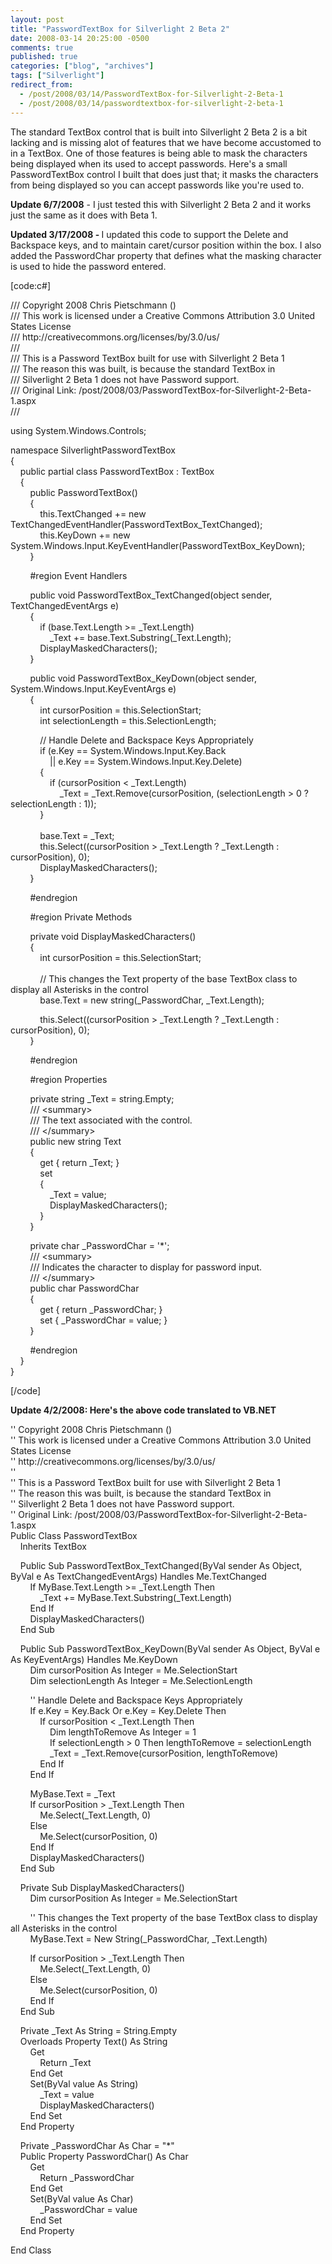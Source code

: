```yaml
---
layout: post
title: "PasswordTextBox for Silverlight 2 Beta 2"
date: 2008-03-14 20:25:00 -0500
comments: true
published: true
categories: ["blog", "archives"]
tags: ["Silverlight"]
redirect_from: 
  - /post/2008/03/14/PasswordTextBox-for-Silverlight-2-Beta-1
  - /post/2008/03/14/passwordtextbox-for-silverlight-2-beta-1
---
```

<!-- more -->
<p>
The standard TextBox control that is built into Silverlight 2 Beta&nbsp;2&nbsp;is a bit lacking and is missing alot of features that we have become accustomed to in a TextBox. One of those features is being able to mask the characters being displayed when its used to accept passwords. Here&#39;s a small PasswordTextBox control I built that does just that; it masks the characters from being displayed so you can accept passwords like you&#39;re used to. 
</p>
<p>
<strong>Update 6/7/2008</strong> - I just tested this with Silverlight 2 Beta 2 and it works just the same as it does with Beta 1.&nbsp;
</p>
<p>
<strong>Updated 3/17/2008 - </strong>I updated this code to support the Delete and Backspace keys, and to maintain caret/cursor position within the box. I also added the PasswordChar property that defines what the masking character is used to hide the password entered. 
</p>
<p>
[code:c#] 
</p>
<p>
/// Copyright 2008 Chris Pietschmann ()<br />
/// This work is licensed under a Creative Commons Attribution 3.0 United States License<br />
/// http://creativecommons.org/licenses/by/3.0/us/<br />
///<br />
/// This is a Password TextBox built for use with Silverlight 2 Beta 1<br />
/// The reason this was built, is because the standard TextBox in<br />
/// Silverlight 2 Beta 1 does not have Password support.<br />
/// Original Link: /post/2008/03/PasswordTextBox-for-Silverlight-2-Beta-1.aspx<br />
/// 
</p>
<p>
using System.Windows.Controls; 
</p>
<p>
namespace SilverlightPasswordTextBox<br />
{<br />
&nbsp;&nbsp;&nbsp; public partial class PasswordTextBox : TextBox<br />
&nbsp;&nbsp;&nbsp; {<br />
&nbsp;&nbsp;&nbsp;&nbsp;&nbsp;&nbsp;&nbsp; public PasswordTextBox()<br />
&nbsp;&nbsp;&nbsp;&nbsp;&nbsp;&nbsp;&nbsp; {<br />
&nbsp;&nbsp;&nbsp;&nbsp;&nbsp;&nbsp;&nbsp;&nbsp;&nbsp;&nbsp;&nbsp; this.TextChanged += new TextChangedEventHandler(PasswordTextBox_TextChanged);<br />
&nbsp;&nbsp;&nbsp;&nbsp;&nbsp;&nbsp;&nbsp;&nbsp;&nbsp;&nbsp;&nbsp; this.KeyDown += new System.Windows.Input.KeyEventHandler(PasswordTextBox_KeyDown);<br />
&nbsp;&nbsp;&nbsp;&nbsp;&nbsp;&nbsp;&nbsp; } 
</p>
<p>
&nbsp;&nbsp;&nbsp;&nbsp;&nbsp;&nbsp;&nbsp; #region Event Handlers 
</p>
<p>
&nbsp;&nbsp;&nbsp;&nbsp;&nbsp;&nbsp;&nbsp; public void PasswordTextBox_TextChanged(object sender, TextChangedEventArgs e)<br />
&nbsp;&nbsp;&nbsp;&nbsp;&nbsp;&nbsp;&nbsp; {<br />
&nbsp;&nbsp;&nbsp;&nbsp;&nbsp;&nbsp;&nbsp;&nbsp;&nbsp;&nbsp;&nbsp; if (base.Text.Length &gt;= _Text.Length)<br />
&nbsp;&nbsp;&nbsp;&nbsp;&nbsp;&nbsp;&nbsp;&nbsp;&nbsp;&nbsp;&nbsp;&nbsp;&nbsp;&nbsp;&nbsp; _Text += base.Text.Substring(_Text.Length);<br />
&nbsp;&nbsp;&nbsp;&nbsp;&nbsp;&nbsp;&nbsp;&nbsp;&nbsp;&nbsp;&nbsp; DisplayMaskedCharacters();<br />
&nbsp;&nbsp;&nbsp;&nbsp;&nbsp;&nbsp;&nbsp; } 
</p>
<p>
&nbsp;&nbsp;&nbsp;&nbsp;&nbsp;&nbsp;&nbsp; public void PasswordTextBox_KeyDown(object sender, System.Windows.Input.KeyEventArgs e)<br />
&nbsp;&nbsp;&nbsp;&nbsp;&nbsp;&nbsp;&nbsp; {<br />
&nbsp;&nbsp;&nbsp;&nbsp;&nbsp;&nbsp;&nbsp;&nbsp;&nbsp;&nbsp;&nbsp; int cursorPosition = this.SelectionStart;<br />
&nbsp;&nbsp;&nbsp;&nbsp;&nbsp;&nbsp;&nbsp;&nbsp;&nbsp;&nbsp;&nbsp; int selectionLength = this.SelectionLength; 
</p>
<p>
&nbsp;&nbsp;&nbsp;&nbsp;&nbsp;&nbsp;&nbsp;&nbsp;&nbsp;&nbsp;&nbsp; // Handle Delete and Backspace Keys Appropriately<br />
&nbsp;&nbsp;&nbsp;&nbsp;&nbsp;&nbsp;&nbsp;&nbsp;&nbsp;&nbsp;&nbsp; if (e.Key == System.Windows.Input.Key.Back<br />
&nbsp;&nbsp;&nbsp;&nbsp;&nbsp;&nbsp;&nbsp;&nbsp;&nbsp;&nbsp;&nbsp;&nbsp;&nbsp;&nbsp;&nbsp; || e.Key == System.Windows.Input.Key.Delete)<br />
&nbsp;&nbsp;&nbsp;&nbsp;&nbsp;&nbsp;&nbsp;&nbsp;&nbsp;&nbsp;&nbsp; {<br />
&nbsp;&nbsp;&nbsp;&nbsp;&nbsp;&nbsp;&nbsp;&nbsp;&nbsp;&nbsp;&nbsp;&nbsp;&nbsp;&nbsp;&nbsp; if (cursorPosition &lt; _Text.Length)<br />
&nbsp;&nbsp;&nbsp;&nbsp;&nbsp;&nbsp;&nbsp;&nbsp;&nbsp;&nbsp;&nbsp;&nbsp;&nbsp;&nbsp;&nbsp;&nbsp;&nbsp;&nbsp;&nbsp; _Text = _Text.Remove(cursorPosition, (selectionLength &gt; 0 ? selectionLength : 1));<br />
&nbsp;&nbsp;&nbsp;&nbsp;&nbsp;&nbsp;&nbsp;&nbsp;&nbsp;&nbsp;&nbsp; }<br />
&nbsp;&nbsp;&nbsp;&nbsp;&nbsp;&nbsp;&nbsp;&nbsp;&nbsp;&nbsp;&nbsp; <br />
&nbsp;&nbsp;&nbsp;&nbsp;&nbsp;&nbsp;&nbsp;&nbsp;&nbsp;&nbsp;&nbsp; base.Text = _Text;<br />
&nbsp;&nbsp;&nbsp;&nbsp;&nbsp;&nbsp;&nbsp;&nbsp;&nbsp;&nbsp;&nbsp; this.Select((cursorPosition &gt; _Text.Length ? _Text.Length : cursorPosition), 0);<br />
&nbsp;&nbsp;&nbsp;&nbsp;&nbsp;&nbsp;&nbsp;&nbsp;&nbsp;&nbsp;&nbsp; DisplayMaskedCharacters();<br />
&nbsp;&nbsp;&nbsp;&nbsp;&nbsp;&nbsp;&nbsp; } 
</p>
<p>
&nbsp;&nbsp;&nbsp;&nbsp;&nbsp;&nbsp;&nbsp; #endregion 
</p>
<p>
&nbsp;&nbsp;&nbsp;&nbsp;&nbsp;&nbsp;&nbsp; #region Private Methods 
</p>
<p>
&nbsp;&nbsp;&nbsp;&nbsp;&nbsp;&nbsp;&nbsp; private void DisplayMaskedCharacters()<br />
&nbsp;&nbsp;&nbsp;&nbsp;&nbsp;&nbsp;&nbsp; {<br />
&nbsp;&nbsp;&nbsp;&nbsp;&nbsp;&nbsp;&nbsp;&nbsp;&nbsp;&nbsp;&nbsp; int cursorPosition = this.SelectionStart;<br />
&nbsp;&nbsp;&nbsp;&nbsp;&nbsp;&nbsp;&nbsp;&nbsp;&nbsp;&nbsp;&nbsp; <br />
&nbsp;&nbsp;&nbsp;&nbsp;&nbsp;&nbsp;&nbsp;&nbsp;&nbsp;&nbsp;&nbsp; // This changes the Text property of the base TextBox class to display all Asterisks in the control<br />
&nbsp;&nbsp;&nbsp;&nbsp;&nbsp;&nbsp;&nbsp;&nbsp;&nbsp;&nbsp;&nbsp; base.Text = new string(_PasswordChar, _Text.Length); 
</p>
<p>
&nbsp;&nbsp;&nbsp;&nbsp;&nbsp;&nbsp;&nbsp;&nbsp;&nbsp;&nbsp;&nbsp; this.Select((cursorPosition &gt; _Text.Length ? _Text.Length : cursorPosition), 0);<br />
&nbsp;&nbsp;&nbsp;&nbsp;&nbsp;&nbsp;&nbsp; } 
</p>
<p>
&nbsp;&nbsp;&nbsp;&nbsp;&nbsp;&nbsp;&nbsp; #endregion 
</p>
<p>
&nbsp;&nbsp;&nbsp;&nbsp;&nbsp;&nbsp;&nbsp; #region Properties 
</p>
<p>
&nbsp;&nbsp;&nbsp;&nbsp;&nbsp;&nbsp;&nbsp; private string _Text = string.Empty;<br />
&nbsp;&nbsp;&nbsp;&nbsp;&nbsp;&nbsp;&nbsp; /// &lt;summary&gt;<br />
&nbsp;&nbsp;&nbsp;&nbsp;&nbsp;&nbsp;&nbsp; /// The text associated with the control.<br />
&nbsp;&nbsp;&nbsp;&nbsp;&nbsp;&nbsp;&nbsp; /// &lt;/summary&gt;<br />
&nbsp;&nbsp;&nbsp;&nbsp;&nbsp;&nbsp;&nbsp; public new string Text<br />
&nbsp;&nbsp;&nbsp;&nbsp;&nbsp;&nbsp;&nbsp; {<br />
&nbsp;&nbsp;&nbsp;&nbsp;&nbsp;&nbsp;&nbsp;&nbsp;&nbsp;&nbsp;&nbsp; get { return _Text; }<br />
&nbsp;&nbsp;&nbsp;&nbsp;&nbsp;&nbsp;&nbsp;&nbsp;&nbsp;&nbsp;&nbsp; set<br />
&nbsp;&nbsp;&nbsp;&nbsp;&nbsp;&nbsp;&nbsp;&nbsp;&nbsp;&nbsp;&nbsp; {<br />
&nbsp;&nbsp;&nbsp;&nbsp;&nbsp;&nbsp;&nbsp;&nbsp;&nbsp;&nbsp;&nbsp;&nbsp;&nbsp;&nbsp;&nbsp; _Text = value;<br />
&nbsp;&nbsp;&nbsp;&nbsp;&nbsp;&nbsp;&nbsp;&nbsp;&nbsp;&nbsp;&nbsp;&nbsp;&nbsp;&nbsp;&nbsp; DisplayMaskedCharacters();<br />
&nbsp;&nbsp;&nbsp;&nbsp;&nbsp;&nbsp;&nbsp;&nbsp;&nbsp;&nbsp;&nbsp; }<br />
&nbsp;&nbsp;&nbsp;&nbsp;&nbsp;&nbsp;&nbsp; } 
</p>
<p>
&nbsp;&nbsp;&nbsp;&nbsp;&nbsp;&nbsp;&nbsp; private char _PasswordChar = &#39;*&#39;;<br />
&nbsp;&nbsp;&nbsp;&nbsp;&nbsp;&nbsp;&nbsp; /// &lt;summary&gt;<br />
&nbsp;&nbsp;&nbsp;&nbsp;&nbsp;&nbsp;&nbsp; /// Indicates the character to display for password input.<br />
&nbsp;&nbsp;&nbsp;&nbsp;&nbsp;&nbsp;&nbsp; /// &lt;/summary&gt;<br />
&nbsp;&nbsp;&nbsp;&nbsp;&nbsp;&nbsp;&nbsp; public char PasswordChar<br />
&nbsp;&nbsp;&nbsp;&nbsp;&nbsp;&nbsp;&nbsp; {<br />
&nbsp;&nbsp;&nbsp;&nbsp;&nbsp;&nbsp;&nbsp;&nbsp;&nbsp;&nbsp;&nbsp; get { return _PasswordChar; }<br />
&nbsp;&nbsp;&nbsp;&nbsp;&nbsp;&nbsp;&nbsp;&nbsp;&nbsp;&nbsp;&nbsp; set { _PasswordChar = value; }<br />
&nbsp;&nbsp;&nbsp;&nbsp;&nbsp;&nbsp;&nbsp; } 
</p>
<p>
&nbsp;&nbsp;&nbsp;&nbsp;&nbsp;&nbsp;&nbsp; #endregion<br />
&nbsp;&nbsp;&nbsp; }<br />
} 
</p>
<p>
[/code] 
</p>
<p>
<strong>Update 4/2/2008: Here&#39;s the above code translated to VB.NET</strong> 
</p>
<p>
&#39;&#39; Copyright 2008 Chris Pietschmann ()<br />
&#39;&#39; This work is licensed under a Creative Commons Attribution 3.0 United States License<br />
&#39;&#39; http://creativecommons.org/licenses/by/3.0/us/<br />
&#39;&#39;<br />
&#39;&#39; This is a Password TextBox built for use with Silverlight 2 Beta 1<br />
&#39;&#39; The reason this was built, is because the standard TextBox in<br />
&#39;&#39; Silverlight 2 Beta 1 does not have Password support.<br />
&#39;&#39; Original Link: /post/2008/03/PasswordTextBox-for-Silverlight-2-Beta-1.aspx<br />
Public Class PasswordTextBox<br />
&nbsp;&nbsp;&nbsp; Inherits TextBox 
</p>
<p>
&nbsp;&nbsp;&nbsp; Public Sub PasswordTextBox_TextChanged(ByVal sender As Object, ByVal e As TextChangedEventArgs) Handles Me.TextChanged<br />
&nbsp;&nbsp;&nbsp;&nbsp;&nbsp;&nbsp;&nbsp; If MyBase.Text.Length &gt;= _Text.Length Then<br />
&nbsp;&nbsp;&nbsp;&nbsp;&nbsp;&nbsp;&nbsp;&nbsp;&nbsp;&nbsp;&nbsp; _Text += MyBase.Text.Substring(_Text.Length)<br />
&nbsp;&nbsp;&nbsp;&nbsp;&nbsp;&nbsp;&nbsp; End If<br />
&nbsp;&nbsp;&nbsp;&nbsp;&nbsp;&nbsp;&nbsp; DisplayMaskedCharacters()<br />
&nbsp;&nbsp;&nbsp; End Sub 
</p>
<p>
&nbsp;&nbsp;&nbsp; Public Sub PasswordTextBox_KeyDown(ByVal sender As Object, ByVal e As KeyEventArgs) Handles Me.KeyDown<br />
&nbsp;&nbsp;&nbsp;&nbsp;&nbsp;&nbsp;&nbsp; Dim cursorPosition As Integer = Me.SelectionStart<br />
&nbsp;&nbsp;&nbsp;&nbsp;&nbsp;&nbsp;&nbsp; Dim selectionLength As Integer = Me.SelectionLength 
</p>
<p>
&nbsp;&nbsp;&nbsp;&nbsp;&nbsp;&nbsp;&nbsp; &#39;&#39; Handle Delete and Backspace Keys Appropriately<br />
&nbsp;&nbsp;&nbsp;&nbsp;&nbsp;&nbsp;&nbsp; If e.Key = Key.Back Or e.Key = Key.Delete Then<br />
&nbsp;&nbsp;&nbsp;&nbsp;&nbsp;&nbsp;&nbsp;&nbsp;&nbsp;&nbsp;&nbsp; If cursorPosition &lt; _Text.Length Then<br />
&nbsp;&nbsp;&nbsp;&nbsp;&nbsp;&nbsp;&nbsp;&nbsp;&nbsp;&nbsp;&nbsp;&nbsp;&nbsp;&nbsp;&nbsp; Dim lengthToRemove As Integer = 1<br />
&nbsp;&nbsp;&nbsp;&nbsp;&nbsp;&nbsp;&nbsp;&nbsp;&nbsp;&nbsp;&nbsp;&nbsp;&nbsp;&nbsp;&nbsp; If selectionLength &gt; 0 Then lengthToRemove = selectionLength<br />
&nbsp;&nbsp;&nbsp;&nbsp;&nbsp;&nbsp;&nbsp;&nbsp;&nbsp;&nbsp;&nbsp;&nbsp;&nbsp;&nbsp;&nbsp; _Text = _Text.Remove(cursorPosition, lengthToRemove)<br />
&nbsp;&nbsp;&nbsp;&nbsp;&nbsp;&nbsp;&nbsp;&nbsp;&nbsp;&nbsp;&nbsp; End If<br />
&nbsp;&nbsp;&nbsp;&nbsp;&nbsp;&nbsp;&nbsp; End If 
</p>
<p>
&nbsp;&nbsp;&nbsp;&nbsp;&nbsp;&nbsp;&nbsp; MyBase.Text = _Text<br />
&nbsp;&nbsp;&nbsp;&nbsp;&nbsp;&nbsp;&nbsp; If cursorPosition &gt; _Text.Length Then<br />
&nbsp;&nbsp;&nbsp;&nbsp;&nbsp;&nbsp;&nbsp;&nbsp;&nbsp;&nbsp;&nbsp; Me.Select(_Text.Length, 0)<br />
&nbsp;&nbsp;&nbsp;&nbsp;&nbsp;&nbsp;&nbsp; Else<br />
&nbsp;&nbsp;&nbsp;&nbsp;&nbsp;&nbsp;&nbsp;&nbsp;&nbsp;&nbsp;&nbsp; Me.Select(cursorPosition, 0)<br />
&nbsp;&nbsp;&nbsp;&nbsp;&nbsp;&nbsp;&nbsp; End If<br />
&nbsp;&nbsp;&nbsp;&nbsp;&nbsp;&nbsp;&nbsp; DisplayMaskedCharacters()<br />
&nbsp;&nbsp;&nbsp; End Sub 
</p>
<p>
&nbsp;&nbsp;&nbsp; Private Sub DisplayMaskedCharacters()<br />
&nbsp;&nbsp;&nbsp;&nbsp;&nbsp;&nbsp;&nbsp; Dim cursorPosition As Integer = Me.SelectionStart 
</p>
<p>
&nbsp;&nbsp;&nbsp;&nbsp;&nbsp;&nbsp;&nbsp; &#39;&#39; This changes the Text property of the base TextBox class to display all Asterisks in the control<br />
&nbsp;&nbsp;&nbsp;&nbsp;&nbsp;&nbsp;&nbsp; MyBase.Text = New String(_PasswordChar, _Text.Length) 
</p>
<p>
&nbsp;&nbsp;&nbsp;&nbsp;&nbsp;&nbsp;&nbsp; If cursorPosition &gt; _Text.Length Then<br />
&nbsp;&nbsp;&nbsp;&nbsp;&nbsp;&nbsp;&nbsp;&nbsp;&nbsp;&nbsp;&nbsp; Me.Select(_Text.Length, 0)<br />
&nbsp;&nbsp;&nbsp;&nbsp;&nbsp;&nbsp;&nbsp; Else<br />
&nbsp;&nbsp;&nbsp;&nbsp;&nbsp;&nbsp;&nbsp;&nbsp;&nbsp;&nbsp;&nbsp; Me.Select(cursorPosition, 0)<br />
&nbsp;&nbsp;&nbsp;&nbsp;&nbsp;&nbsp;&nbsp; End If<br />
&nbsp;&nbsp;&nbsp; End Sub 
</p>
<p>
&nbsp;&nbsp;&nbsp; Private _Text As String = String.Empty<br />
&nbsp;&nbsp;&nbsp; Overloads Property Text() As String<br />
&nbsp;&nbsp;&nbsp;&nbsp;&nbsp;&nbsp;&nbsp; Get<br />
&nbsp;&nbsp;&nbsp;&nbsp;&nbsp;&nbsp;&nbsp;&nbsp;&nbsp;&nbsp;&nbsp; Return _Text<br />
&nbsp;&nbsp;&nbsp;&nbsp;&nbsp;&nbsp;&nbsp; End Get<br />
&nbsp;&nbsp;&nbsp;&nbsp;&nbsp;&nbsp;&nbsp; Set(ByVal value As String)<br />
&nbsp;&nbsp;&nbsp;&nbsp;&nbsp;&nbsp;&nbsp;&nbsp;&nbsp;&nbsp;&nbsp; _Text = value<br />
&nbsp;&nbsp;&nbsp;&nbsp;&nbsp;&nbsp;&nbsp;&nbsp;&nbsp;&nbsp;&nbsp; DisplayMaskedCharacters()<br />
&nbsp;&nbsp;&nbsp;&nbsp;&nbsp;&nbsp;&nbsp; End Set<br />
&nbsp;&nbsp;&nbsp; End Property 
</p>
<p>
&nbsp;&nbsp;&nbsp; Private _PasswordChar As Char = &quot;*&quot;<br />
&nbsp;&nbsp;&nbsp; Public Property PasswordChar() As Char<br />
&nbsp;&nbsp;&nbsp;&nbsp;&nbsp;&nbsp;&nbsp; Get<br />
&nbsp;&nbsp;&nbsp;&nbsp;&nbsp;&nbsp;&nbsp;&nbsp;&nbsp;&nbsp;&nbsp; Return _PasswordChar<br />
&nbsp;&nbsp;&nbsp;&nbsp;&nbsp;&nbsp;&nbsp; End Get<br />
&nbsp;&nbsp;&nbsp;&nbsp;&nbsp;&nbsp;&nbsp; Set(ByVal value As Char)<br />
&nbsp;&nbsp;&nbsp;&nbsp;&nbsp;&nbsp;&nbsp;&nbsp;&nbsp;&nbsp;&nbsp; _PasswordChar = value<br />
&nbsp;&nbsp;&nbsp;&nbsp;&nbsp;&nbsp;&nbsp; End Set<br />
&nbsp;&nbsp;&nbsp; End Property 
</p>
<p>
End Class 
</p>
<p>
&nbsp;
</p>
